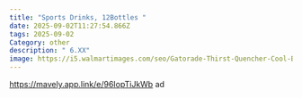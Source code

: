 ```yaml
---
title: "Sports Drinks, 12Bottles "
date: 2025-09-02T11:27:54.866Z
tags: 2025-09-02
Category: other
description: " 6.XX"
image: https://i5.walmartimages.com/seo/Gatorade-Thirst-Quencher-Cool-Blue-12-pack-12-fl-oz_806e0eb1-1d40-43a5-8a9a-c920f0c12a29.49c75bb5b2755fb516cd70e18b2052b6.jpeg?odnHeight=2000&odnWidth=2000&odnBg=FFFFFF
---
```

https://mavely.app.link/e/96IopTiJkWb      ad